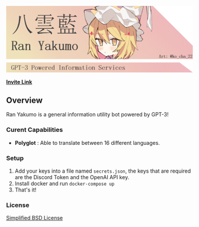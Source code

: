 ![logo](banner.png)

[**Invite Link**](https://discord.com/api/oauth2/authorize?client_id=822511630419755079&permissions=0&scope=bot)

## Overview
Ran Yakumo is a general information utility bot powered by GPT-3!

### Curent Capabilities
- **Polyglot** : Able to translate between 16 different languages.

### Setup
1. Add your keys into a file named ``secrets.json``, the keys that are required are the Discord Token and the OpenAI API key.
2. Install docker and run ``docker-compose up``
3. That's it!

### License
[Simplified BSD License](LICENSE)
